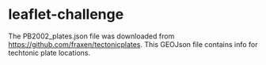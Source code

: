 # leaflet-challenge

The PB2002_plates.json file was downloaded from https://github.com/fraxen/tectonicplates. This GEOJson file contains info for techtonic plate locations.